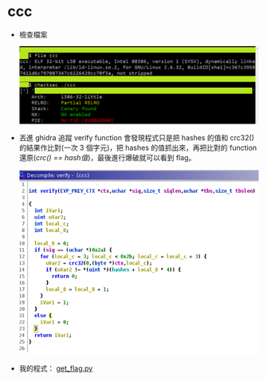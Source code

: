 # ccc

- 檢查檔案

    ![](https://github.com/Sharkkcode/NISRA_CTF_2021_writeups/blob/main/final_CTF/reverse/ccc/img/checkfile.png)

- 丟進 ghidra 追蹤 verify function 會發現程式只是把 hashes 的值和 crc32() 的結果作比對(一次 3 個字元)，把 hashes 的值抓出來，再把比對的 function 還原(*crc() == hash值*)，最後進行爆破就可以看到 flag。

    ![](https://github.com/Sharkkcode/NISRA_CTF_2021_writeups/blob/main/final_CTF/reverse/ccc/img/decompile_verify.png)

- 我的程式： [get_flag.py](https://github.com/Sharkkcode/NISRA_CTF_2021_writeups/blob/main/final_CTF/reverse/ccc/get_flag.py)